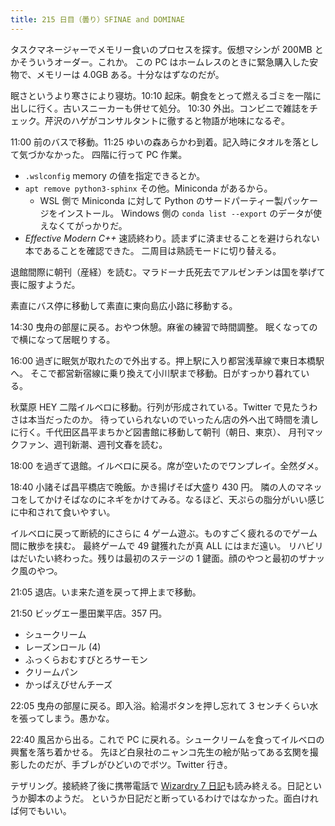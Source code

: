 ```yaml
---
title: 215 日目（曇り）SFINAE and DOMINAE
---
```


タスクマネージャーでメモリー食いのプロセスを探す。仮想マシンが 200MB とかそういうオーダー。これか。
この PC はホームレスのときに緊急購入した安物で、メモリーは 4.0GB ある。十分なはずなのだが。

眠さというより寒さにより寝坊。10:10 起床。朝食をとって燃えるゴミを一階に出しに行く。古いスニーカーも併せて処分。
10:30 外出。コンビニで雑誌をチェック。芹沢のハゲがコンサルタントに徹すると物語が地味になるぞ。

11:00 前のバスで移動。11:25 ゆいの森あらかわ到着。記入時にタオルを落として気づかなかった。
四階に行って PC 作業。

* `.wslconfig` memory の値を指定できるとか。
* `apt remove python3-sphinx` その他。Miniconda があるから。
  * WSL 側で Miniconda に対して Python のサードパーティー製パッケージをインストール。
    Windows 側の `conda list --export` のデータが使えなくてがっかりだ。
* *Effective Modern C++* 速読終わり。読まずに済ませることを避けられない本であることを確認できた。
  二周目は熟読モードに切り替える。

退館間際に朝刊（産経）を読む。マラドーナ氏死去でアルゼンチンは国を挙げて喪に服すようだ。

素直にバス停に移動して素直に東向島広小路に移動する。

14:30 曳舟の部屋に戻る。おやつ休憩。麻雀の練習で時間調整。
眠くなってので横になって居眠りする。

16:00 過ぎに眠気が取れたので外出する。押上駅に入り都営浅草線で東日本橋駅へ。
そこで都営新宿線に乗り換えて小川駅まで移動。日がすっかり暮れている。

秋葉原 HEY 二階イルベロに移動。行列が形成されている。Twitter で見たうわさは本当だったのか。
待っていられないのでいったん店の外へ出て時間を潰しに行く。千代田区昌平まちかど図書館に移動して朝刊（朝日、東京）、
月刊マックファン、週刊新潮、週刊文春を読む。

18:00 を過ぎて退館。イルベロに戻る。席が空いたのでワンプレイ。全然ダメ。

18:40 小諸そば昌平橋店で晩飯。かき揚げそば大盛り 430 円。
隣の人のマネッコをしてかけそばなのにネギをかけてみる。なるほど、天ぷらの脂分がいい感じに中和されて食いやすい。

イルベロに戻って断続的にさらに 4 ゲーム遊ぶ。ものすごく疲れるのでゲーム間に散歩を挟む。
最終ゲームで 49 鍵獲れたが真 ALL にはまだ遠い。
リハビリはだいたい終わった。残りは最初のステージの 1 鍵面。顔のやつと最初のザナック風のやつ。

21:05 退店。いま来た道を戻って押上まで移動。

21:50 ビッグエー墨田業平店。357 円。

* シュークリーム
* レーズンロール (4)
* ふっくらおむすびとろサーモン
* クリームパン
* かっぱえびせんチーズ

22:05 曳舟の部屋に戻る。即入浴。給湯ボタンを押し忘れて 3 センチくらい水を張ってしまう。愚かな。

22:40 風呂から出る。これで PC に戻れる。シュークリームを食ってイルベロの興奮を落ち着かせる。
先ほど白泉社のニャンコ先生の絵が貼ってある玄関を撮影したのだが、手ブレがひどいのでボツ。Twitter 行き。

テザリング。接続終了後に携帯電話で [Wizardry 7 日記][metal]も読み終える。日記というか脚本のようだ。
というか日記だと断っているわけではなかった。面白ければ何でもいい。

[metal]: http://metal.the-ninja.jp/
